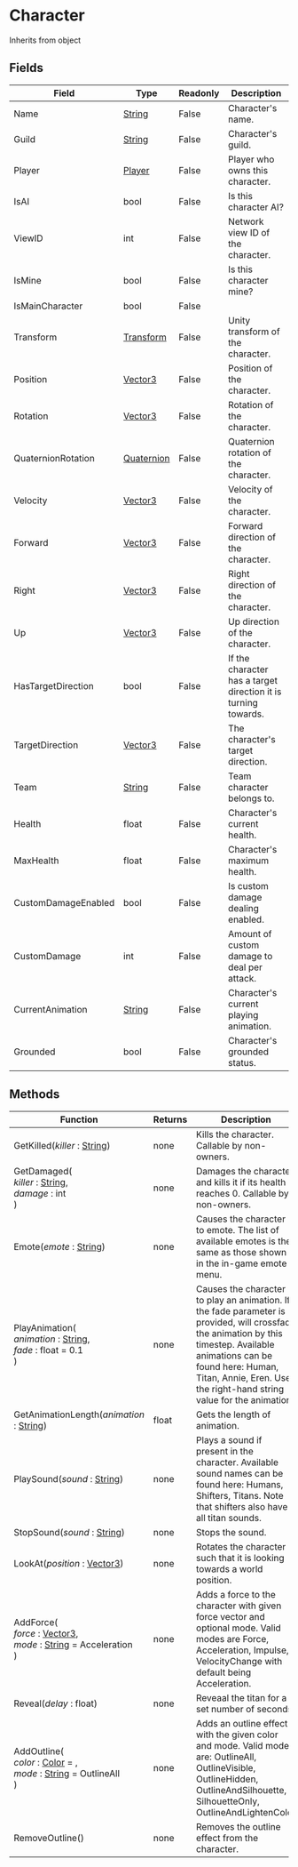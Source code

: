 # Character
Inherits from object
## Fields
|Field|Type|Readonly|Description|
|---|---|---|---|
|Name|[String](../static/String.md)|False|Character's name.|
|Guild|[String](../static/String.md)|False|Character's guild.|
|Player|[Player](../objects/Player.md)|False|Player who owns this character.|
|IsAI|bool|False|Is this character AI?|
|ViewID|int|False|Network view ID of the character.|
|IsMine|bool|False|Is this character mine?|
|IsMainCharacter|bool|False||
|Transform|[Transform](../objects/Transform.md)|False|Unity transform of the character.|
|Position|[Vector3](../objects/Vector3.md)|False|Position of the character.|
|Rotation|[Vector3](../objects/Vector3.md)|False|Rotation of the character.|
|QuaternionRotation|[Quaternion](../objects/Quaternion.md)|False|Quaternion rotation of the character.|
|Velocity|[Vector3](../objects/Vector3.md)|False|Velocity of the character.|
|Forward|[Vector3](../objects/Vector3.md)|False|Forward direction of the character.|
|Right|[Vector3](../objects/Vector3.md)|False|Right direction of the character.|
|Up|[Vector3](../objects/Vector3.md)|False|Up direction of the character.|
|HasTargetDirection|bool|False|If the character has a target direction it is turning towards.|
|TargetDirection|[Vector3](../objects/Vector3.md)|False|The character's target direction.|
|Team|[String](../static/String.md)|False|Team character belongs to.|
|Health|float|False|Character's current health.|
|MaxHealth|float|False|Character's maximum health.|
|CustomDamageEnabled|bool|False|Is custom damage dealing enabled.|
|CustomDamage|int|False|Amount of custom damage to deal per attack.|
|CurrentAnimation|[String](../static/String.md)|False|Character's current playing animation.|
|Grounded|bool|False|Character's grounded status.|
## Methods
|Function|Returns|Description|
|---|---|---|
|GetKilled(<i>killer</i> : [String](../static/String.md))|none|Kills the character. Callable by non-owners.|
|GetDamaged(<br/><i>killer</i> : [String](../static/String.md),<br/><i>damage</i> : int<br/>)|none|Damages the character and kills it if its health reaches 0. Callable by non-owners.|
|Emote(<i>emote</i> : [String](../static/String.md))|none|Causes the character to emote. The list of available emotes is the same as those shown in the in-game emote menu.|
|PlayAnimation(<br/><i>animation</i> : [String](../static/String.md),<br/><i>fade</i> : float = 0.1<br/>)|none|Causes the character to play an animation.  If the fade parameter is provided, will crossfade the animation by this timestep. Available animations can be found here: Human, Titan, Annie, Eren. Use the right-hand string value for the animation.|
|GetAnimationLength(<i>animation</i> : [String](../static/String.md))|float|Gets the length of animation.|
|PlaySound(<i>sound</i> : [String](../static/String.md))|none|Plays a sound if present in the character. Available sound names can be found here: Humans, Shifters, Titans. Note that shifters also have all titan sounds.|
|StopSound(<i>sound</i> : [String](../static/String.md))|none|Stops the sound.|
|LookAt(<i>position</i> : [Vector3](../objects/Vector3.md))|none|Rotates the character such that it is looking towards a world position.|
|AddForce(<br/><i>force</i> : [Vector3](../objects/Vector3.md),<br/><i>mode</i> : [String](../static/String.md) = Acceleration<br/>)|none|Adds a force to the character with given force vector and optional mode. Valid modes are Force, Acceleration, Impulse, VelocityChange with default being Acceleration.|
|Reveal(<i>delay</i> : float)|none|Reveaal the titan for a set number of seconds.|
|AddOutline(<br/><i>color</i> : [Color](../objects/Color.md) = ,<br/><i>mode</i> : [String](../static/String.md) = OutlineAll<br/>)|none|Adds an outline effect with the given color and mode. Valid modes are: OutlineAll, OutlineVisible, OutlineHidden, OutlineAndSilhouette, SilhouetteOnly, OutlineAndLightenColor|
|RemoveOutline()|none|Removes the outline effect from the character.|
